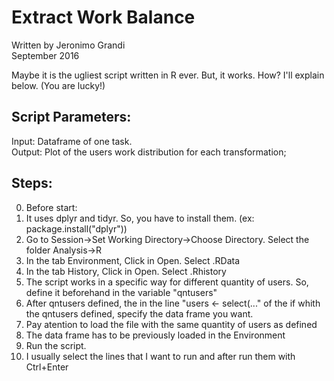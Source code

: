 # Extract Work Balance

Written by Jeronimo Grandi  
September 2016  

Maybe it is the ugliest script written in R ever. But, it works. How? I'll explain below. (You are lucky!)  

## Script Parameters:  

Input: Dataframe of one task.  
Output: Plot of the users work distribution for each transformation;  


## Steps:  

0. Before start:  
  1. It uses dplyr and tidyr. So, you have to install them. (ex: package.install("dplyr"))  
  2. Go to Session->Set Working Directory->Choose Directory. Select the folder Analysis->R  
  3. In the tab Environment, Click in Open. Select .RData  
  4. In the tab History, Click in Open. Select .Rhistory  
1. The script works in a specific way for different quantity of users. So, define it beforehand in the variable "qntusers"  
2. After qntusers defined, the in the line  "users <- select(..." of the if whith the qntusers defined, specify the data frame you want.  
  1. Pay atention to load the file with the same quantity of users as defined  
  2. The data frame has to be previously loaded in the Environment  
3. Run the script.  
  1. I usually select the lines that I want to run and after run them with Ctrl+Enter  


